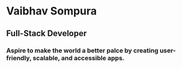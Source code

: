 # Vaibhav Sompura

## Full-Stack Developer

### Aspire to make the world a better palce by creating user-friendly, scalable, and accessible apps.
